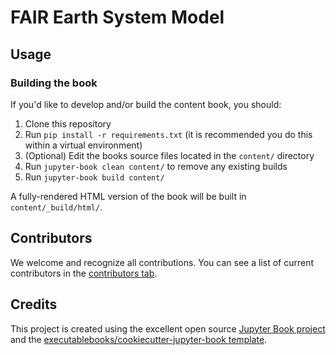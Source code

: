 # FAIR Earth System Model

## Usage

### Building the book

If you'd like to develop and/or build the content book, you should:

1. Clone this repository
2. Run `pip install -r requirements.txt` (it is recommended you do this within a virtual environment)
3. (Optional) Edit the books source files located in the `content/` directory
4. Run `jupyter-book clean content/` to remove any existing builds
5. Run `jupyter-book build content/`

A fully-rendered HTML version of the book will be built in `content/_build/html/`.

## Contributors

We welcome and recognize all contributions. You can see a list of current contributors in the [contributors tab](https://github.com/NordicESMHub/content/graphs/contributors).

## Credits

This project is created using the excellent open source [Jupyter Book project](https://jupyterbook.org/) and the [executablebooks/cookiecutter-jupyter-book template](https://github.com/executablebooks/cookiecutter-jupyter-book).
